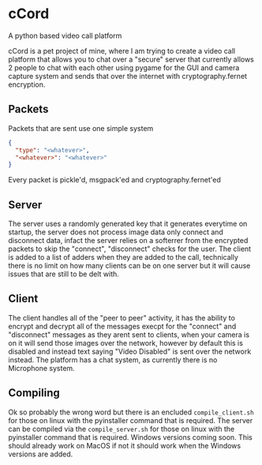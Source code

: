 # cCord
A python based video call platform


cCord is a pet project of mine, where I am trying to create a video call platform that allows you to chat over a "secure" server that currently allows 2 people to chat with each other using pygame for the GUI and camera capture system and sends that over the internet with cryptography.fernet encryption.


## Packets
Packets that are sent use one simple system
```json
{
  "type": "<whatever>",
  "<whatever>": "<whatever>"
}
```
Every packet is pickle'd, msgpack'ed and cryptography.fernet'ed


## Server
The server uses a randomly generated key that it generates everytime on startup, the server does not process image data only connect and disconnect data, infact the server relies on a softerrer from the encrypted packets to skip the "connect", "disconnect" checks for the user. The client is added to a list of adders when they are added to the call, technically there is no limit on how many clients can be on one server but it will cause issues that are still to be delt with.


## Client
The client handles all of the "peer to peer" activity, it has the ability to encrypt and decrypt all of the messages execpt for the "connect" and "disconnect" messages as they arent sent to clients, when your camera is on it will send those images over the network, however by default this is disabled and instead text saying "Video Disabled" is sent over the network instead. The platform has a chat system, as currently there is no Microphone system.


## Compiling
Ok so probably the wrong word but there is an encluded `compile_client.sh` for those on linux with the pyinstaller command that is required. The server can be compiled via the `compile_server.sh` for those on linux with the pyinstaller command that is required. Windows versions coming soon. This should already work on MacOS if not it should work when the Windows versions are added.
